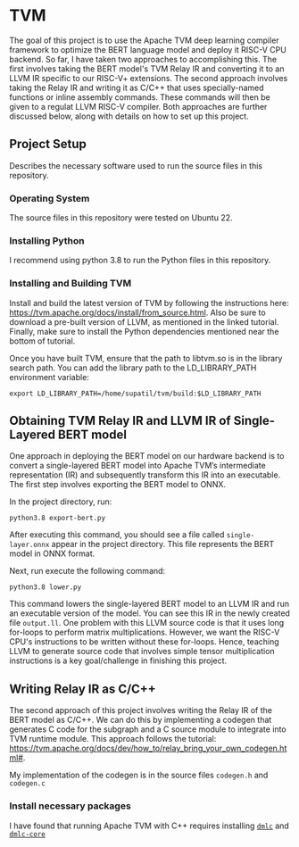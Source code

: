 # TVM
The goal of this project is to use the Apache TVM deep learning compiler framework to optimize the BERT language model and deploy it RISC-V CPU backend. So far, I have taken two approaches to accomplishing this. The first involves taking the BERT model's TVM Relay IR and converting it to an LLVM IR specific to our RISC-V+ extensions. The second approach involves taking the Relay IR and writing it as C/C++ that uses specially-named functions or inline assembly commands. These commands will then be given to a regulat LLVM RISC-V compiler. Both approaches are further discussed below, along with details on how to set up this project.  

## Project Setup
Describes the necessary software used to run the source files in this repository.

### Operating System
The source files in this repository were tested on Ubuntu 22.

### Installing Python
I recommend using python 3.8 to run the Python files in this repository. 

### Installing and Building TVM
Install and build the latest version of TVM by following the instructions here: https://tvm.apache.org/docs/install/from_source.html. Also be sure to download a pre-built version of LLVM, as mentioned in the linked tutorial. Finally, make sure to install the Python dependencies mentioned near the bottom of tutorial.

Once you have built TVM, ensure that the path to libtvm.so is in the library search path. You can add the library path to the LD_LIBRARY_PATH environment variable:

`export LD_LIBRARY_PATH=/home/supatil/tvm/build:$LD_LIBRARY_PATH` 


## Obtaining TVM Relay IR and LLVM IR of Single-Layered BERT model
One approach in deploying the BERT model on our hardware backend is to convert a single-layered BERT model into Apache TVM’s intermediate representation (IR) and subsequently transform this IR into an executable. The first step involves exporting the BERT model to ONNX.

In the project directory, run:

`python3.8 export-bert.py`

After executing this command, you should see a file called `single-layer.onnx` appear in the project directory. This file represents the BERT model in ONNX format. 

Next, run execute the following command: 

`python3.8 lower.py`

This command lowers the single-layered BERT model to an LLVM IR and run an executable version of the model. You can see this IR in the newly created file `output.ll`. One problem with this LLVM source code is that it uses long for-loops to perform matrix multiplications. However, we want the RISC-V CPU's instructions to be written without these for-loops. Hence, teaching LLVM to generate source code that involves simple tensor multiplication instructions is a key goal/challenge in finishing this project. 

## Writing Relay IR as C/C++
The second approach of this project involves writing the Relay IR of the BERT model as C/C++. We can do this by implementing a codegen that generates C code for the subgraph and a C source module to integrate into TVM runtime module. This approach follows the tutorial: https://tvm.apache.org/docs/dev/how_to/relay_bring_your_own_codegen.html#.

My implementation of the codegen is in the source files `codegen.h` and `codegen.c`

### Install necessary packages
I have found that running Apache TVM with C++ requires installing [`dmlc`](https://github.com/dmlc/dlpack) and [`dmlc-core`](https://github.com/dmlc/dmlc-core) 

